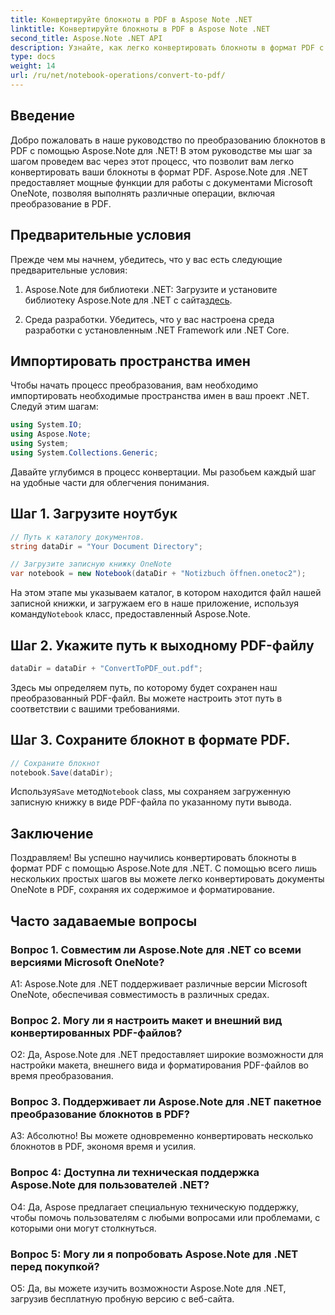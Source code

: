 ```yaml
---
title: Конвертируйте блокноты в PDF в Aspose Note .NET
linktitle: Конвертируйте блокноты в PDF в Aspose Note .NET
second_title: Aspose.Note .NET API
description: Узнайте, как легко конвертировать блокноты в формат PDF с помощью Aspose.Note для .NET. Легко сохраняйте контент и форматирование.
type: docs
weight: 14
url: /ru/net/notebook-operations/convert-to-pdf/
---
```

## Введение

Добро пожаловать в наше руководство по преобразованию блокнотов в PDF с помощью Aspose.Note для .NET! В этом руководстве мы шаг за шагом проведем вас через этот процесс, что позволит вам легко конвертировать ваши блокноты в формат PDF. Aspose.Note для .NET предоставляет мощные функции для работы с документами Microsoft OneNote, позволяя выполнять различные операции, включая преобразование в PDF.

## Предварительные условия

Прежде чем мы начнем, убедитесь, что у вас есть следующие предварительные условия:

1.  Aspose.Note для библиотеки .NET: Загрузите и установите библиотеку Aspose.Note для .NET с сайта[здесь](https://releases.aspose.com/note/net/).
   
2. Среда разработки. Убедитесь, что у вас настроена среда разработки с установленным .NET Framework или .NET Core.

## Импортировать пространства имен

Чтобы начать процесс преобразования, вам необходимо импортировать необходимые пространства имен в ваш проект .NET. Следуй этим шагам:

```csharp
using System.IO;
using Aspose.Note;
using System;
using System.Collections.Generic;
```

Давайте углубимся в процесс конвертации. Мы разобьем каждый шаг на удобные части для облегчения понимания.

## Шаг 1. Загрузите ноутбук

```csharp
// Путь к каталогу документов.
string dataDir = "Your Document Directory";

// Загрузите записную книжку OneNote
var notebook = new Notebook(dataDir + "Notizbuch öffnen.onetoc2");
```

 На этом этапе мы указываем каталог, в котором находится файл нашей записной книжки, и загружаем его в наше приложение, используя команду`Notebook` класс, предоставленный Aspose.Note.

## Шаг 2. Укажите путь к выходному PDF-файлу

```csharp
dataDir = dataDir + "ConvertToPDF_out.pdf";
```

Здесь мы определяем путь, по которому будет сохранен наш преобразованный PDF-файл. Вы можете настроить этот путь в соответствии с вашими требованиями.

## Шаг 3. Сохраните блокнот в формате PDF.

```csharp
// Сохраните блокнот
notebook.Save(dataDir);
```

 Используя`Save` метод`Notebook` class, мы сохраняем загруженную записную книжку в виде PDF-файла по указанному пути вывода.

## Заключение

Поздравляем! Вы успешно научились конвертировать блокноты в формат PDF с помощью Aspose.Note для .NET. С помощью всего лишь нескольких простых шагов вы можете легко конвертировать документы OneNote в PDF, сохраняя их содержимое и форматирование.

## Часто задаваемые вопросы

### Вопрос 1. Совместим ли Aspose.Note для .NET со всеми версиями Microsoft OneNote?

A1: Aspose.Note для .NET поддерживает различные версии Microsoft OneNote, обеспечивая совместимость в различных средах.

### Вопрос 2. Могу ли я настроить макет и внешний вид конвертированных PDF-файлов?

О2: Да, Aspose.Note для .NET предоставляет широкие возможности для настройки макета, внешнего вида и форматирования PDF-файлов во время преобразования.

### Вопрос 3. Поддерживает ли Aspose.Note для .NET пакетное преобразование блокнотов в PDF?

А3: Абсолютно! Вы можете одновременно конвертировать несколько блокнотов в PDF, экономя время и усилия.

### Вопрос 4: Доступна ли техническая поддержка Aspose.Note для пользователей .NET?

О4: Да, Aspose предлагает специальную техническую поддержку, чтобы помочь пользователям с любыми вопросами или проблемами, с которыми они могут столкнуться.

### Вопрос 5: Могу ли я попробовать Aspose.Note для .NET перед покупкой?

О5: Да, вы можете изучить возможности Aspose.Note для .NET, загрузив бесплатную пробную версию с веб-сайта.